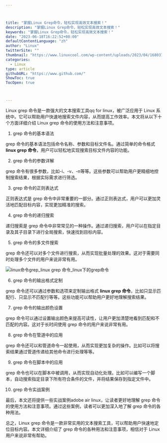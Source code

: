 ```yaml
---



title: "掌握Linux Grep命令，轻松实现高效文本搜索！"
description: "掌握Linux Grep命令，轻松实现高效文本搜索！"
keywords: "掌握Linux Grep命令，轻松实现高效文本搜索！"
date: "2023-06-18T16:22:52+08:00"
defaultContentLanguage: "zh"
author: "Linux"
twitterSite: ""
thumbnail: "https://www.linuxcool.com/wp-content/uploads/2023/04/1680379674389_1.jpg"
categories:
  - Linux
type: article
githubURL: "https://www.github.com/"
ShowToc: true
TocOpen: true



---
```


Linux grep 命令是一款强大的文本搜索工具qq for linux，被广泛应用于 Linux 系统中。它可以帮助用户快速地搜索文件内容，从而提高工作效率。本文将从以下十个方面详细介绍 Linux grep 命令的使用方法和注意事项。

1. grep 命令的基本语法

grep 命令的基本语法包括命令名称、参数和目标文件名。通过简单的命令格式 **linux grep 命令**，用户可以轻松地实现搜索目标文件内容的功能。

2. grep 命令的参数详解

grep 命令有很多参数，比如-i、-v、-n等等。这些参数可以帮助用户更精细地控制搜索结果，根据实际需求进行筛选。

3. grep 命令的正则表达式

正则表达式是 grep 命令中非常重要的一部分。通过正则表达式，用户可以更加灵活地匹配目标内容，实现更加精准的搜索。

4. grep 命令的递归搜索

递归搜索是 grep 命令中非常常见的一种操作。通过递归搜索，用户可以在指定目录及其子目录下进行全局搜索，快速找到目标内容。

5. grep 命令的多文件搜索

grep 命令还可以对多个文件进行搜索，从而实现批量处理的效果。这对于需要同时处理多个文件的用户来说非常有用。

![linux命令grep_linux grep 命令_linux下的grep命令](https://www.linuxcool.com/wp-content/uploads/2023/04/1680379674389_1.jpg)

6. grep 命令的输出格式定制

grep 命令还可以通过参数和选项来定制输出格式 **linux grep 命令**，比如只显示匹配行、只显示不匹配行等等。这些功能可以帮助用户更好地理解搜索结果。

7. grep 命令的输出颜色设置

grep 命令可以通过设置输出颜色来提高可读性，让用户更加清楚地看到匹配和不匹配的内容。这对于长时间使用 grep 命令的用户来说非常有用。

8. grep 命令在管道中的应用

grep 命令还可以和管道命令一起使用，从而实现更加复杂的操作。比如可以将搜索结果通过管道传递给其他命令进行处理等等。

9. grep 命令在脚本中的应用

grep 命令也可以在脚本中被调用，从而实现自动化处理。比如可以编写一个脚本，自动搜索指定目录下所有符合条件的文件，并将结果保存到指定文件中。

10. grep 命令实战案例

最后，本文还将提供一些实战案例adobe air linux，让读者更好地理解 grep 命令的使用方法和注意事项。通过这些案例，读者可以更加深入地了解 grep 命令的各种用法。

总之，Linux grep 命令是一款非常实用的文本搜索工具，可以帮助用户快速地定位目标内容。本文详细介绍了 grep 命令的各种用法和注意事项，相信对于 Linux 用户来说非常有帮助。